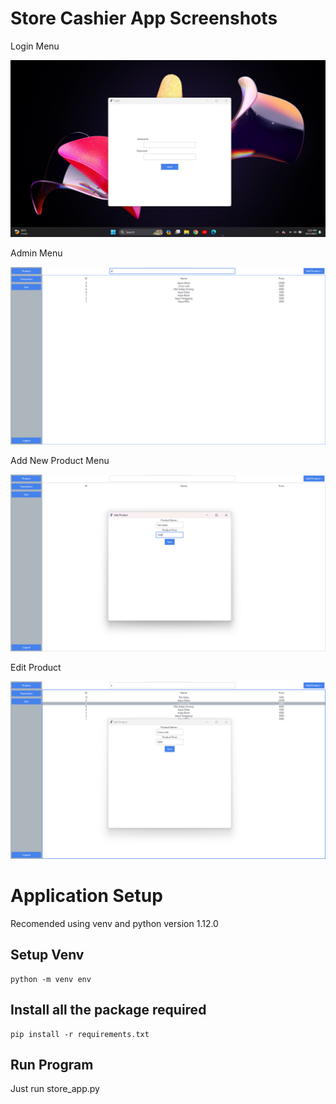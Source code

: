 # Store Cashier App Screenshots
Login Menu

<img src="screenshoot\Login.png" alt="Login" title="Login Menu">


Admin Menu

<img src="screenshoot\Admin Menu.png" alt="Login" title="Login Menu">

Add New Product Menu

<img src="screenshoot\Add New Product.png" alt="Login" title="Login Menu">

Edit Product

<img src="screenshoot\Edit Product.png" alt="Login" title="Login Menu">

<br>

# Application Setup
<p> Recomended using venv and python version 1.12.0

## Setup Venv
```
python -m venv env
```

## Install all the package required
```
pip install -r requirements.txt
```
## Run Program
Just run store_app.py